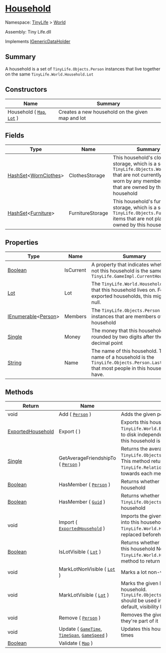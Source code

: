 # [Household](./Household.md)

Namespace: [TinyLife]() > [World]()

Assembly: Tiny Life.dll

Implements [IGenericDataHolder](./Household.md)

## Summary
A household is a set of `TinyLife.Objects.Person` instances that live together on the same `TinyLife.World.Household.Lot`

## Constructors

| Name | Summary | 
| --- | --- | 
| Household ( [`Map`](./Map.md), [`Lot`](./Lot.md) ) | Creates a new household on the given map and lot | 


## Fields

| Type | Name | Summary | 
| --- | --- | --- | 
| [HashSet](https://docs.microsoft.com/en-us/dotnet/api/System.Collections.Generic.HashSet-1)\<[WornClothes](./../Objects/WornClothes.md)> | ClothesStorage | This household's clothing storage, which is a set of `TinyLife.Objects.WornClothes` that are not currently being worn by any members, but that are owned by this household | 
| [HashSet](https://docs.microsoft.com/en-us/dotnet/api/System.Collections.Generic.HashSet-1)\<[Furniture](./../Objects/Furniture.md)> | FurnitureStorage | This household's furniture storage, which is a set of `TinyLife.Objects.Furniture` items that are not placed, but owned by this household | 


## Properties

| Type | Name | Summary | 
| --- | --- | --- | 
| [Boolean](https://docs.microsoft.com/en-us/dotnet/api/System.Boolean) | IsCurrent | A property that indicates whether or not this household is the same as `TinyLife.GameImpl.CurrentHousehold` | 
| [Lot](./Lot.md) | Lot | The `TinyLife.World.Household.Lot` that this household lives on.  For exported households, this might be null. | 
| [IEnumerable](https://docs.microsoft.com/en-us/dotnet/api/System.Collections.Generic.IEnumerable-1)\<[Person](./../Objects/Person.md)> | Members | The `TinyLife.Objects.Person` instances that are members of this household | 
| [Single](https://docs.microsoft.com/en-us/dotnet/api/System.Single) | Money | The money that this household has, rounded by two digits after the decimal point | 
| [String](https://docs.microsoft.com/en-us/dotnet/api/System.String) | Name | The name of this household.  The name of a household is the `TinyLife.Objects.Person.LastName` that most people in this household have. | 


## Methods

| Return | Name | Summary | 
| --- | --- | --- | 
| void | Add ( [`Person`](./../Objects/Person.md) ) | Adds the given person to this household | 
| [ExportedHousehold](./ExportedHousehold.md) | Export (  ) | Exports this household's data into an `TinyLife.World.ExportedHousehold`, which can be saved to disk independently of the `TinyLife.World.Map` that this household is on. | 
| [Single](https://docs.microsoft.com/en-us/dotnet/api/System.Single) | GetAverageFriendshipTo ( [`Person`](./../Objects/Person.md) ) | Returns the average friendship level that the given `TinyLife.Objects.Person` has with members of this lot.  This method returns an averaged value of the `TinyLife.Relationship.FriendLevel` that this person has towards each member of this lot. | 
| [Boolean](https://docs.microsoft.com/en-us/dotnet/api/System.Boolean) | HasMember ( [`Person`](./../Objects/Person.md) ) | Returns whether the given person is a part of this household | 
| [Boolean](https://docs.microsoft.com/en-us/dotnet/api/System.Boolean) | HasMember ( [`Guid`](https://docs.microsoft.com/en-us/dotnet/api/System.Guid) ) | Returns whether the given person `TinyLife.Objects.MapObject.Id` is a part of this household | 
| void | Import ( [`ExportedHousehold`](./ExportedHousehold.md) ) | Imports the given `TinyLife.World.ExportedHousehold` into this household.  Note that existing `TinyLife.World.Household.Members` are not removed or replaced beforehand. | 
| [Boolean](https://docs.microsoft.com/en-us/dotnet/api/System.Boolean) | IsLotVisible ( [`Lot`](./Lot.md) ) | Returns whether the given lot is considered visible to this household  Note that passing this household's `TinyLife.World.Household.Lot` will always cause this method to return true. | 
| void | MarkLotNonVisible ( [`Lot`](./Lot.md) ) | Marks a lot non-visible if it's currently visible. | 
| void | MarkLotVisible ( [`Lot`](./Lot.md) ) | Marks the given lot as visible for members of this household.  `TinyLife.Objects.Person.VisitLot(TinyLife.World.Lot)` should be used in favor of this method in most cases.  By default, visibility lasts for 30 seconds of real time. | 
| void | Remove ( [`Person`](./../Objects/Person.md) ) | Removes the given person from this household, if they're part of it | 
| void | Update ( [`GameTime`](./Household.md), [`TimeSpan`](https://docs.microsoft.com/en-us/dotnet/api/System.TimeSpan), [`GameSpeed`](./../GameSpeed.md) ) | Updates this household, ticking down the lot visibility times | 
| [Boolean](https://docs.microsoft.com/en-us/dotnet/api/System.Boolean) | Validate ( [`Map`](./Map.md) ) |  | 


